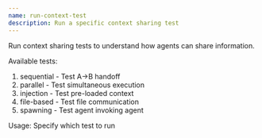 ```yaml
---
name: run-context-test
description: Run a specific context sharing test
---
```


Run context sharing tests to understand how agents can share information.

Available tests:
1. sequential - Test A→B handoff
2. parallel - Test simultaneous execution
3. injection - Test pre-loaded context
4. file-based - Test file communication
5. spawning - Test agent invoking agent

Usage: Specify which test to run
